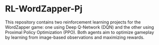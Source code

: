 # RL-WordZapper-Pj
This repository contains two reinforcement learning projects for the WordZapper game: one using Deep Q-Network (DQN) and the other using Proximal Policy Optimization (PPO). Both agents aim to optimize gameplay by learning from image-based observations and maximizing rewards.

